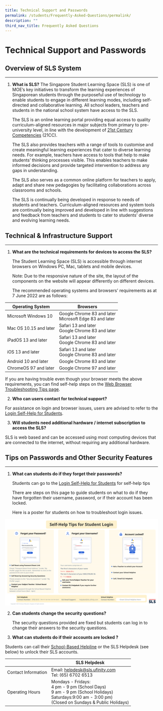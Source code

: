 ```yaml
---
title: Technical Support and Passwords
permalink: /students/Frequently-Asked-Questions/permalink/
description: ""
third_nav_title: Frequently Asked Questions
---
```

Technical Support and Passwords
===================

Overview of SLS System
----------------------

---

1. **What is SLS?** The Singapore Student Learning Space (SLS) is one of MOE’s key initiatives to transform the learning experiences of Singaporean students through the purposeful use of technology to enable students to engage in different learning modes, including self-directed and collaborative learning. All school leaders, teachers and students in the national school system have access to the SLS.
    
    The SLS is an online learning portal providing equal access to quality curriculum-aligned resources in major subjects from primary to pre-university level, in line with the development of [21st Century Competencies](https://www.moe.gov.sg/education-in-sg/21st-century-competencies) (21CC).
    
    The SLS also provides teachers with a range of tools to customise and create meaningful learning experiences that cater to diverse learning needs. For example, teachers have access to tools that help to make students’ thinking processes visible. This enables teachers to make informed decisions and provide targeted intervention to address any gaps in understanding.
    
    The SLS also serves as a common online platform for teachers to apply, adapt and share new pedagogies by facilitating collaborations across classrooms and schools.
    
    The SLS is continually being developed in response to needs of students and teachers. Curriculum-aligned resources and system tools are continually being improved and developed in line with suggestions and feedback from teachers and students to cater to students’ diverse and evolving learning needs.
 
Technical & Infrastructure Support
--------------------------------------

---

1. **What are the technical requirements for devices to access the SLS?**
    
     The Student Learning Space (SLS) is accessible through internet browsers on Windows PC, Mac, tablets and mobile devices.
    
     Note: Due to the responsive nature of the site, the layout of the components on the website will appear differently on different devices.
    
     The recommended operating systems and browsers' requirements as at 7 June 2022 are as follows:
		 
|Operating System|Browsers|
|--- |--- |
|Microsoft Windows 10|Google Chrome 83 and later<br>Microsoft Edge 83 and later|
|Mac OS 10.15 and later|Safari 13 and later<br>            Google Chrome 83 and later|
|iPadOS 13 and later|Safari 13 and later<br>                       Google Chrome 83 and later|
|iOS 13 and later|Safari 13 and later<br>                          Google Chrome 83 and later|
|Android 10 and later|Google Chrome 83 and later|
|ChromeOS 97 and later|Google Chrome 97 and later|

       
    
If you are having trouble even though your browser meets the above requirements, you can find self-help steps on the [Web Browser Troubleshooting Tips page](/login-troubleshooting/Technical-Issues/WebBrowserTroubleshooting/).

2. **Who can users contact for technical support?**
    
For assistance on login and browser issues, users are advised to refer to the [Login Self-Help for Students](/login-troubleshooting/Login-Self-Help-for-Students/LoginMIMSStudent/).

3. **Will students need additional hardware / internet subscription to access the SLS?**
    
SLS is web based and can be accessed using most computing devices that are connected to the internet, without requiring any additional hardware.
 
  
Tips on Passwords and Other Security Features
----------------------------------

---

1. **What can students do if they forget their passwords?**
    
    Students can go to the [Login Self-Help for Students](/login-troubleshooting/Login-Self-Help-for-Students/LoginMIMSStudent/) for self-help tips
    
    There are steps on this page to guide students on what to do if they have forgotten their username, password, or if their account has been locked.
    
    Here is a poster for students on how to troubleshoot login issues.
    
![](/images/Media/5Troubleshooting/Self-help%20tips%20for%20student%20login.png)

2. **Can students change the security questions?**
    
    The security questions provided are fixed but students can log in to change their answers to the security questions.
	
3. **What can students do if their accounts are locked ?**
    
Students can call their [School-Based Helpline](/login-troubleshooting/SchoolBasedHelpline/) or the SLS Helpdesk (see below) to unlock their SLS accounts.
    
||SLS Helpdesk|
|--- |--- |
|Contact Information|Email: helpdesk@sls.ufinity.com<br>Tel: (65) 6702 6513|
|Operating Hours|Mondays - Fridays: <br>                           4 pm - 9 pm (School Days) <br> 9 am - 9 pm (School Holidays)<br>Saturdays:9:00 am - 3:00 pm)<br>(Closed on Sundays & Public Holidays)|